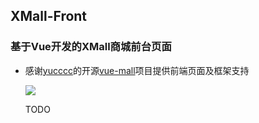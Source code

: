 ## XMall-Front
### 基于Vue开发的XMall商城前台页面
- 感谢[yucccc](https://github.com/yucccc)的开源[vue-mall](https://github.com/yucccc/vue-mall)项目提供前端页面及框架支持
    
    ![](https://github.com/Exrick/Exrick/blob/master/pics/XMall-Front/QQ%E6%88%AA%E5%9B%BE20170914200940.png)
    
    TODO